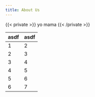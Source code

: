 ```yaml
---
title: About Us
---
```


{{< private >}}
yo mama
{{< /private >}}

|asdf|asdf|
|----|----|
|1|2
|2|3
|3|4
|4|5
|5|6
|6|7
